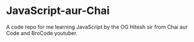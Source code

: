 # JavaScript-aur-Chai
A code repo for me learning JavaScript by the OG Hitesh sir from Chai aur Code and BroCode youtuber.